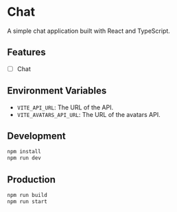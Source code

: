 # Chat

A simple chat application built with React and TypeScript.

## Features

- [ ] Chat

## Environment Variables

- `VITE_API_URL`: The URL of the API.
- `VITE_AVATARS_API_URL`: The URL of the avatars API.

## Development

```bash
npm install
npm run dev
```

## Production

```bash
npm run build
npm run start
```
